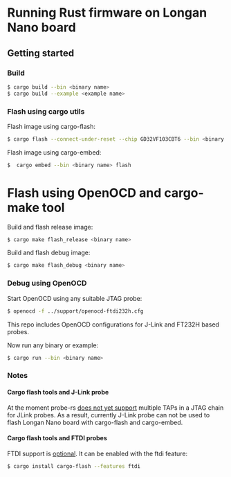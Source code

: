 # Running Rust firmware on Longan Nano board

## Getting started

### Build

```bash
$ cargo build --bin <binary name>
$ cargo build --example <example name>
```

### Flash using cargo utils

Flash image using cargo-flash:
```bash
$ cargo flash --connect-under-reset --chip GD32VF103CBT6 --bin <binary name>
```

Flash image using cargo-embed:
```bash
$  cargo embed --bin <binary name> flash
```

# Flash using OpenOCD and cargo-make tool

Build and flash release image:
```bash
$ cargo make flash_release <binary name>
```
Build and flash debug image:
```bash
$ cargo make flash_debug <binary name>
```

### Debug using OpenOCD

Start OpenOCD using any suitable JTAG probe:
```bash
$ openocd -f ../support/openocd-ftdi232h.cfg
```
This repo includes OpenOCD configurations for J-Link and FT232H based probes.

Now run any binary or example:
```bash
$ cargo run --bin <binary name>
```

### Notes

#### Cargo flash tools and J-Link probe
At the moment probe-rs [does not yet support](https://github.com/probe-rs/probe-rs/issues/665) multiple TAPs in a JTAG chain for JLink probes.
As a result, currently J-Link probe can not be used to flash Longan Nano board with cargo-flash and cargo-embed.

#### Cargo flash tools and FTDI probes
FTDI support is [optional](https://github.com/probe-rs/cargo-flash/blob/master/README.md#ftdi-support). It can be enabled with the ftdi feature:
```bash
$ cargo install cargo-flash --features ftdi
```
